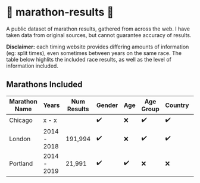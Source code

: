 # :checkered_flag: marathon-results :runner:
A public dataset of marathon results, gathered from across the web.  I have taken data from original sources, but cannot guarantee accuracy of results.

**Disclaimer:** each timing website provides differing amounts of information (eg: split times), even sometimes between years on the same race.  The table below highlits the included race results, as well as the level of information included.

## Marathons Included

|Marathon Name | Years | Num Results | Gender | Age | Age Group | Country | Splits
|---|---|---|---|---|---|---|---|
|Chicago| x - x | | :heavy_check_mark: | :x: | :heavy_check_mark: | :heavy_check_mark: | 13.1
|London| 2014 - 2018 | 191,994 | :heavy_check_mark: | :x: | :heavy_check_mark: | :heavy_check_mark: | 13.1
|Portland | 2014 - 2019 | 21,991 | :heavy_check_mark:| :heavy_check_mark: | :x: | :x: | :x:
